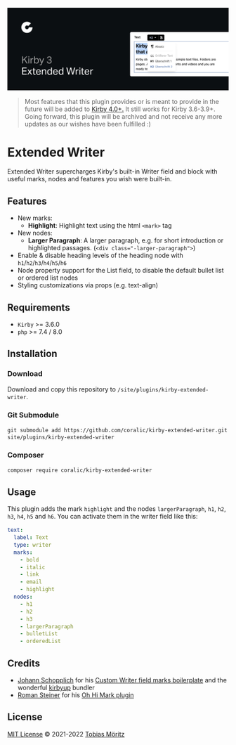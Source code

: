 ![Preview of Kirby Extended Writer plugin](./.github/kirby-extended-writer.png)

> Most features that this plugin provides or is meant to provide in the future will be added to [Kirby 4.0+.](https://kirby.nolt.io/roadmap)
> It still works for Kirby 3.6-3.9+. Going forward, this plugin will be archived and not receive any more updates as our wishes have been fulfilled :)

# Extended Writer

Extended Writer supercharges Kirby's built-in Writer field and block with useful marks, nodes and features you wish were built-in.

## Features

- New marks:
  - **Highlight**: Highlight text using the html `<mark>` tag
- New nodes:
  - **Larger Paragraph**: A larger paragraph, e.g. for short introduction or highlighted passages. (`<div class="-larger-paragraph">`)
- Enable & disable heading levels of the heading node with `h1`/`h2`/`h3`/`h4`/`h5`/`h6`
- Node property support for the List field, to disable the default bullet list or ordered list nodes
- Styling customizations via props (e.g. text-align)

## Requirements

- `Kirby` >= 3.6.0
- `php` >= 7.4 / 8.0

## Installation

### Download

Download and copy this repository to `/site/plugins/kirby-extended-writer`.

### Git Submodule

```
git submodule add https://github.com/coralic/kirby-extended-writer.git site/plugins/kirby-extended-writer
```

### Composer

```
composer require coralic/kirby-extended-writer
```

## Usage

This plugin adds the mark `highlight` and the nodes `largerParagraph`, `h1`, `h2`, `h3`, `h4`, `h5` and `h6`.
You can activate them in the writer field like this:

```yaml
text:
  label: Text
  type: writer
  marks:
    - bold
    - italic
    - link
    - email
    - highlight
  nodes:
    - h1
    - h2
    - h3
    - largerParagraph
    - bulletList
    - orderedList
```

## Credits

- [Johann Schopplich](https://github.com/johannschopplich) for his [Custom Writer field marks boilerplate](https://github.com/johannschopplich/kirby-writer-marks) and the wonderful [kirbyup](https://github.com/johannschopplich/kirbyup) bundler
- [Roman Steiner](https://github.com/rasteiner) for his [Oh Hi Mark plugin](https://github.com/rasteiner/oh-hi-mark)

## License

[MIT License](./LICENSE) © 2021-2022 [Tobias Möritz](https://github.com/tobimori)

